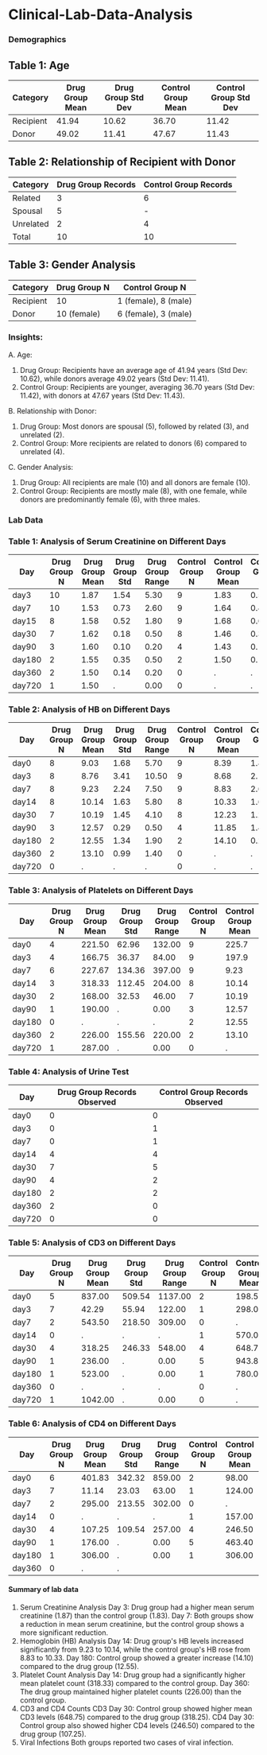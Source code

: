 # Clinical-Lab-Data-Analysis 

### Demographics 

## Table 1: Age 

| Category  | Drug Group Mean | Drug Group Std Dev | Control Group Mean | Control Group Std Dev |
|-----------|------------------|--------------------|--------------------|----------------------|
| Recipient | 41.94            | 10.62              | 36.70              | 11.42                |
| Donor     | 49.02            | 11.41              | 47.67              | 11.43                |

## Table 2: Relationship of Recipient with Donor

| Category  | Drug Group Records | Control Group Records |
|-----------|--------------------|-----------------------|
| Related   | 3                  | 6                     |
| Spousal   | 5                  | -                     |
| Unrelated | 2                  | 4                     |
| Total     | 10                 | 10                    |

## Table 3: Gender Analysis

| Category  | Drug Group N | Control Group N |
|-----------|--------------|-----------------|
| Recipient | 10           | 1 (female), 8 (male)  |
| Donor     | 10 (female)  | 6 (female), 3 (male)  |

### Insights: 

A. Age:

1. Drug Group: Recipients have an average age of 41.94 years (Std Dev: 10.62), while donors average 49.02 years (Std Dev: 11.41).
2. Control Group: Recipients are younger, averaging 36.70 years (Std Dev: 11.42), with donors at 47.67 years (Std Dev: 11.43).

B. Relationship with Donor:

1. Drug Group: Most donors are spousal (5), followed by related (3), and unrelated (2).
2. Control Group: More recipients are related to donors (6) compared to unrelated (4).

C. Gender Analysis:

1. Drug Group: All recipients are male (10) and all donors are female (10).
2. Control Group: Recipients are mostly male (8), with one female, while donors are predominantly female (6), with three males.

### Lab Data
### Table 1: Analysis of Serum Creatinine on Different Days 

| Day   | Drug Group N | Drug Group Mean | Drug Group Std | Drug Group Range | Control Group N | Control Group Mean | Control Group Std | Control Group Range |
|-------|--------------|-----------------|----------------|------------------|-----------------|--------------------|-------------------|---------------------|
| day3  | 10           | 1.87            | 1.54           | 5.30             | 9               | 1.83               | 0.59              | 1.90                |
| day7  | 10           | 1.53            | 0.73           | 2.60             | 9               | 1.64               | 0.41              | 1.30                |
| day15 | 8            | 1.58            | 0.52           | 1.80             | 9               | 1.68               | 0.62              | 2.00                |
| day30 | 7            | 1.62            | 0.18           | 0.50             | 8               | 1.46               | 0.39              | 1.10                |
| day90 | 3            | 1.60            | 0.10           | 0.20             | 4               | 1.43               | 0.15              | 0.30                |
| day180| 2            | 1.55            | 0.35           | 0.50             | 2               | 1.50               | 0.14              | 0.20                |
| day360| 2            | 1.50            | 0.14           | 0.20             | 0               | .                  | .                 | .                   |
| day720| 1            | 1.50            | .              | 0.00             | 0               | .                  | .                 | .                   |

### Table 2: Analysis of HB on Different Days

| Day   | Drug Group N | Drug Group Mean | Drug Group Std | Drug Group Range | Control Group N | Control Group Mean | Control Group Std | Control Group Range |
|-------|--------------|-----------------|----------------|------------------|-----------------|--------------------|-------------------|---------------------|
| day0  | 8            | 9.03            | 1.68           | 5.70             | 9               | 8.39               | 1.80              | 5.40                |
| day3  | 8            | 8.76            | 3.41           | 10.50            | 9               | 8.68               | 2.17              | 5.80                |
| day7  | 8            | 9.23            | 2.24           | 7.50             | 9               | 8.83               | 2.60              | 8.20                |
| day14 | 8            | 10.14           | 1.63           | 5.80             | 8               | 10.33              | 1.66              | 4.50                |
| day30 | 7            | 10.19           | 1.45           | 4.10             | 8               | 12.23              | 1.29              | 3.40                |
| day90 | 3            | 12.57           | 0.29           | 0.50             | 4               | 11.85              | 1.42              | 3.40                |
| day180| 2            | 12.55           | 1.34           | 1.90             | 2               | 14.10              | 0.28              | 0.40                |
| day360| 2            | 13.10           | 0.99           | 1.40             | 0               | .                  | .                 | .                   |
| day720| 0            | .               | .              | .                | 0               | .                  | .                 | .                   |

### Table 3: Analysis of Platelets on Different Days

| Day   | Drug Group N | Drug Group Mean | Drug Group Std | Drug Group Range | Control Group N | Control Group Mean | Control Group Std | Control Group Range |
|-------|--------------|-----------------|----------------|------------------|-----------------|--------------------|-------------------|---------------------|
| day0  | 4            | 221.50          | 62.96          | 132.00           | 9               | 225.7              | 54.04             | 166.8               |
| day3  | 4            | 166.75          | 36.37          | 84.00            | 9               | 197.9              | 34.58             | 157.7               |
| day7  | 6            | 227.67          | 134.36         | 397.00           | 9               | 9.23               | 2.24              | 7.50                |
| day14 | 3            | 318.33          | 112.45         | 204.00           | 8               | 10.14              | 1.63              | 5.80                |
| day30 | 2            | 168.00          | 32.53          | 46.00            | 7               | 10.19              | 1.45              | 4.10                |
| day90 | 1            | 190.00          | .              | 0.00             | 3               | 12.57              | 0.29              | 0.50                |
| day180| 0            | .               | .              | .                | 2               | 12.55              | 1.34              | 1.90                |
| day360| 2            | 226.00          | 155.56         | 220.00           | 2               | 13.10              | 0.99              | 1.40                |
| day720| 1            | 287.00          | .              | 0.00             | 0               | .                  | .                 | .                   |

### Table 4: Analysis of Urine Test

| Day   | Drug Group Records Observed | Control Group Records Observed |
|-------|-----------------------------|--------------------------------|
| day0  | 0                           | 0                              |
| day3  | 0                           | 1                              |
| day7  | 0                           | 1                              |
| day14 | 4                           | 4                              |
| day30 | 7                           | 5                              |
| day90 | 4                           | 2                              |
| day180| 2                           | 2                              |
| day360| 2                           | 0                              |
| day720| 0                           | 0                              |

### Table 5: Analysis of CD3 on Different Days

| Day   | Drug Group N | Drug Group Mean | Drug Group Std | Drug Group Range | Control Group N | Control Group Mean | Control Group Std | Control Group Range |
|-------|--------------|-----------------|----------------|------------------|-----------------|--------------------|-------------------|---------------------|
| day0  | 5            | 837.00          | 509.54         | 1137.00          | 2               | 198.50             | 72.83             | 103.00              |
| day3  | 7            | 42.29           | 55.94          | 122.00           | 1               | 298.00             | .                 | 0.00                |
| day7  | 2            | 543.50          | 218.50         | 309.00           | 0               | .                  | .                 | .                   |
| day14 | 0            | .               | .              | .                | 1               | 570.00             | .                 | 0.00                |
| day30 | 4            | 318.25          | 246.33         | 548.00           | 4               | 648.75             | 300.27            | 663.00              |
| day90 | 1            | 236.00          | .              | 0.00             | 5               | 943.80             | 644.86            | 1287.00             |
| day180| 1            | 523.00          | .              | 0.00             | 1               | 780.00             | .                 | 0.00                |
| day360| 0            | .               | .              | .                | 0               | .                  | .                 | .                   |
| day720| 1            | 1042.00         | .              | 0.00             | 0               | .                  | .                 | .                   |

### Table 6: Analysis of CD4 on Different Days

| Day   | Drug Group N | Drug Group Mean | Drug Group Std | Drug Group Range | Control Group N | Control Group Mean | Control Group Std | Control Group Range |
|-------|--------------|-----------------|----------------|------------------|-----------------|--------------------|-------------------|---------------------|
| day0  | 6            | 401.83          | 342.32         | 859.00           | 2               | 98.00              | 45.25             | 64.00               |
| day3  | 7            | 11.14           | 23.03          | 63.00            | 1               | 124.00             | .                 | 0.00                |
| day7  | 2            | 295.00          | 213.55         | 302.00           | 0               | .                  | .                 | .                   |
| day14 | 0            | .               | .              | .                | 1               | 157.00             | .                 | 0.00                |
| day30 | 4            | 107.25          | 109.54         | 257.00           | 4               | 246.50             | 140.71            | 330.00              |
| day90 | 1            | 176.00          | .              | 0.00             | 5               | 463.40             | 437.96            | 890.00              |
| day180| 1            | 306.00          | .              | 0.00             | 1               | 306.00             | .                 | 0.00                |
| day360| 0            | .               | .              |

#### Summary of lab data 
1. Serum Creatinine Analysis
Day 3: Drug group had a higher mean serum creatinine (1.87) than the control group (1.83).
Day 7: Both groups show a reduction in mean serum creatinine, but the control group shows a more significant reduction.
2. Hemoglobin (HB) Analysis
Day 14: Drug group's HB levels increased significantly from 9.23 to 10.14, while the control group's HB rose from 8.83 to 10.33.
Day 180: Control group showed a greater increase (14.10) compared to the drug group (12.55).
3. Platelet Count Analysis
Day 14: Drug group had a significantly higher mean platelet count (318.33) compared to the control group.
Day 360: The drug group maintained higher platelet counts (226.00) than the control group.
4. CD3 and CD4 Counts
CD3 Day 30: Control group showed higher mean CD3 levels (648.75) compared to the drug group (318.25).
CD4 Day 30: Control group also showed higher CD4 levels (246.50) compared to the drug group (107.25).
5. Viral Infections
Both groups reported two cases of viral infection.
